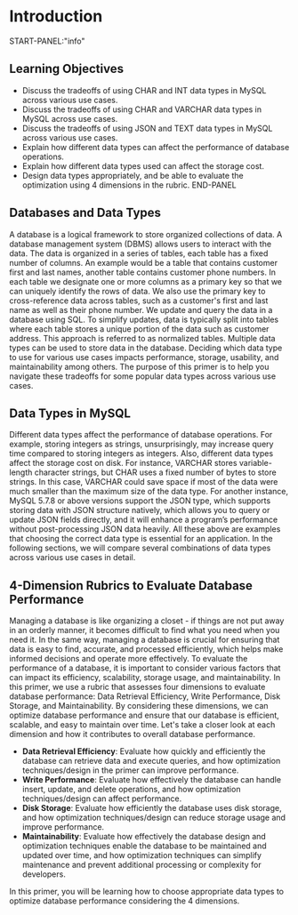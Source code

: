 # Introduction

START-PANEL:"info"
## Learning Objectives
* Discuss the tradeoffs of using CHAR and INT data types in MySQL across various use cases.
* Discuss the tradeoffs of using CHAR and VARCHAR data types in MySQL across use cases.
* Discuss the tradeoffs of using JSON and TEXT data types in MySQL across various use cases.
* Explain how different data types can affect the performance of database operations.
* Explain how different data types used can affect the storage cost.
* Design data types appropriately, and be able to evaluate the optimization using 4 dimensions in the rubric.
END-PANEL

## Databases and Data Types
A database is a logical framework to store organized collections of data. A database management system (DBMS) allows users to interact with the data. The data is organized in a series of tables, each table has a fixed number of columns. An example would be a table that contains customer first and last names, another table contains customer phone numbers. In each table we designate one or more columns as a primary key so that we can uniquely identify the rows of data. We also use the primary key to cross-reference data across tables, such as a customer's first and last name as well as their phone number. We update and query the data in a database using SQL. To simplify updates, data is typically split into tables where each table stores a unique portion of the data such as customer address. This approach is referred to as normalized tables. Multiple data types can be used to store data in the database. Deciding which data type to use for various use cases impacts performance, storage, usability, and maintainability among others. The purpose of this primer is to help you navigate these tradeoffs for some popular data types across various use cases.

## Data Types in MySQL
Different data types affect the performance of database operations. For example, storing integers as strings, unsurprisingly, may increase query time compared to storing integers as integers. Also, different data types affect the storage cost on disk. For instance, VARCHAR stores variable-length character strings, but CHAR uses a fixed number of bytes to store strings. In this case, VARCHAR could save space if most of the data were much smaller than the maximum size of the data type. For another instance, MySQL 5.7.8 or above versions support the JSON type, which supports storing data with JSON structure natively, which allows you to query or update JSON fields directly, and it will enhance a program’s performance without post-processing JSON data heavily. All these above are examples that choosing the correct data type is essential for an application. In the following sections, we will compare several combinations of data types across various use cases in detail.

## 4-Dimension Rubrics to Evaluate Database Performance
Managing a database is like organizing a closet - if things are not put away in an orderly manner, it becomes difficult to find what you need when you need it. In the same way, managing a database is crucial for ensuring that data is easy to find, accurate, and processed efficiently, which helps make informed decisions and operate more effectively. To evaluate the performance of a database, it is important to consider various factors that can impact its efficiency, scalability, storage usage, and maintainability.
In this primer, we use a rubric that assesses four dimensions to evaluate database performance: Data Retrieval Efficiency, Write Performance, Disk Storage, and Maintainability. By considering these dimensions, we can optimize database performance and ensure that our database is efficient, scalable, and easy to maintain over time. Let's take a closer look at each dimension and how it contributes to overall database performance.

* **Data Retrieval Efficiency**: Evaluate how quickly and efficiently the database can retrieve data and execute queries, and how optimization techniques/design in the primer can improve performance.
* **Write Performance**: Evaluate how effectively the database can handle insert, update, and delete operations, and how optimization techniques/design can affect performance.
* **Disk Storage**: Evaluate how efficiently the database uses disk storage, and how optimization techniques/design can reduce storage usage and improve performance.
* **Maintainability**: Evaluate how effectively the database design and optimization techniques enable the database to be maintained and updated over time, and how optimization techniques can simplify maintenance and prevent additional processing or complexity for developers.


In this primer, you will be learning how to choose appropriate data types to optimize database performance considering the 4 dimensions.
